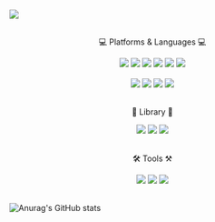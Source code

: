 ### 
  <img src="https://capsule-render.vercel.app/api?type=wave&color=gradient&height=300&section=header&text=Sean%20L.&fontSize=90" />
  <br/>
  <br/>
  <div align="center">
  <p>💻 Platforms & Languages 💻</p>
  <img src="https://img.shields.io/badge/React-61DAFB?stye=flat&logo=React&logoColor=white" /> 
  <img src="https://img.shields.io/badge/html5-E34F26?style=flat&logo=html5&logoColor=white"> <img src="https://img.shields.io/badge/scss-CC6699?style=flat&logo=css3&logoColor=white"> <img src="https://img.shields.io/badge/css-1572B6?style=flat&logo=css3&logoColor=white"> <img src="https://img.shields.io/badge/javascript-F7DF1E?style=flat&logo=javascript&logoColor=black"> <img src="https://img.shields.io/badge/TypeScript-3178C6?style=flat&logo=TypeScript&logoColor=white"/> <br/><br/><img src="https://img.shields.io/badge/jquery-0769AD?style=flat&logo=jquery&logoColor=white"> <img src="https://img.shields.io/badge/AWS-232F3E?style=flat&logo=Amazon AWS&logoColor=white"/> <img src="https://img.shields.io/badge/Amazon S3-569A31?style=flat&logo=Amazon S3&logoColor=white"/> <img src="https://img.shields.io/badge/Amazon EC2-FF9900?style=flat&logo=Amazon EC2&logoColor=white"/>
  <br/>
  <br/>
  <p>📗 Library 📙</p>
  <img src="https://img.shields.io/badge/Redux-764ABC?stye=flat&logo=Redux&logoColor=white" /> <img src="https://img.shields.io/badge/React Query-FF4154?stye=flat&logo=React Query&logoColor=white" /> <img src="https://img.shields.io/badge/Webpack-8DD6F9?stye=flat&logo=Webpack&logoColor=white" /> 
  <br/>
  <br/>
  <p>🛠️ Tools ⚒️</p>
  <img src="https://img.shields.io/badge/Figma-F05032?stye=flat&logo=Figma&logoColor=white" /> <img src="https://img.shields.io/badge/Git-F24E1E?stye=flat&logo=Git&logoColor=white" /> <img src="https://img.shields.io/badge/Visual Studio Code-007ACC?stye=flat&logo=Visual Studio Code&logoColor=white" /> 
  </div>
<br/>

<!--
**SeungWon0921/SeungWon0921** is a ✨ _special_ ✨ repository because its `README.md` (this file) appears on your GitHub profile.

Here are some ideas to get you started:
- 🔭 I’m currently working on ...
- 🌱 I’m currently learning ...
- 👯 I’m looking to collaborate on ...
- 🤔 I’m looking for help with ...
- 💬 Ask me about ...
- 📫 How to reach me: ...
- 😄 Pronouns: ...
- ⚡ Fun fact: ...
-->

![Anurag's GitHub stats](https://github-readme-stats.vercel.app/api?username=SeungWon0921&show_icons=true&theme=radical)

